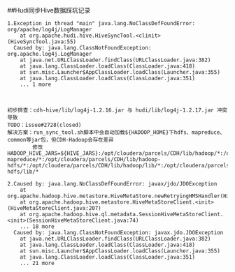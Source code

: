 ##Hudi同步Hive数据踩坑记录

    1.Exception in thread "main" java.lang.NoClassDefFoundError: org/apache/log4j/LogManager
      	at org.apache.hudi.hive.HiveSyncTool.<clinit>(HiveSyncTool.java:55)
      Caused by: java.lang.ClassNotFoundException: org.apache.log4j.LogManager
      	at java.net.URLClassLoader.findClass(URLClassLoader.java:382)
      	at java.lang.ClassLoader.loadClass(ClassLoader.java:418)
      	at sun.misc.Launcher$AppClassLoader.loadClass(Launcher.java:355)
      	at java.lang.ClassLoader.loadClass(ClassLoader.java:351)
      	... 1 more
      	
    
    
    初步排查：cdh-hive/lib/log4j-1.2.16.jar 与 hudi/lib/log4j-1.2.17.jar 冲突导致
    TODO：issue#2728(closed)
    解决方案：run_sync_tool.sh脚本中会自动加载${HADOOP_HOME}下hdfs、mapreduce、common等jar包，但CDH-Hadoop会存在差异
            修改 HADOOP_HIVE_JARS=${HIVE_JARS}:/opt/cloudera/parcels/CDH/lib/hadoop/*:/opt/cloudera/parcels/CDH/lib/hadoop-mapreduce/*:/opt/cloudera/parcels/CDH/lib/hadoop-hdfs/*:/opt/cloudera/parcels/CDH/lib/hadoop/lib/*:/opt/cloudera/parcels/CDH/lib/hadoop-hdfs/lib/*
            
    2.Caused by: java.lang.NoClassDefFoundError: javax/jdo/JDOException
      	at org.apache.hadoop.hive.metastore.HiveMetaStore.newRetryingHMSHandler(HiveMetaStore.java:6480)
      	at org.apache.hadoop.hive.metastore.HiveMetaStoreClient.<init>(HiveMetaStoreClient.java:207)
      	at org.apache.hadoop.hive.ql.metadata.SessionHiveMetaStoreClient.<init>(SessionHiveMetaStoreClient.java:74)
      	... 18 more
      Caused by: java.lang.ClassNotFoundException: javax.jdo.JDOException
      	at java.net.URLClassLoader.findClass(URLClassLoader.java:382)
      	at java.lang.ClassLoader.loadClass(ClassLoader.java:418)
      	at sun.misc.Launcher$AppClassLoader.loadClass(Launcher.java:355)
      	at java.lang.ClassLoader.loadClass(ClassLoader.java:351)
      	... 21 more
    
    